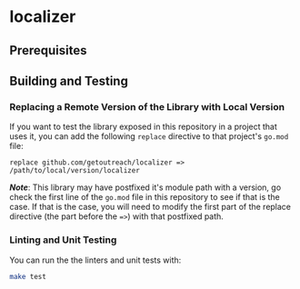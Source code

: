 # localizer

<!--- Block(customGeneralInformation) -->

<!--- EndBlock(customGeneralInformation) -->

## Prerequisites

<!--- Block(customPrerequisites) -->

<!--- EndBlock(customPrerequisites) -->

## Building and Testing

<!--- Block(customBuildingAndTesting) -->

<!--- EndBlock(customBuildingAndTesting) -->

### Replacing a Remote Version of the Library with Local Version

If you want to test the library exposed in this repository in a project that uses it, you can
add the following `replace` directive to that project's `go.mod` file:

```
replace github.com/getoutreach/localizer => /path/to/local/version/localizer
```

**_Note_**: This library may have postfixed it's module path with a version, go check the first
line of the `go.mod` file in this repository to see if that is the case. If that is the case,
you will need to modify the first part of the replace directive (the part before the `=>`) with
that postfixed path.

### Linting and Unit Testing

You can run the the linters and unit tests with:

```bash
make test
```
